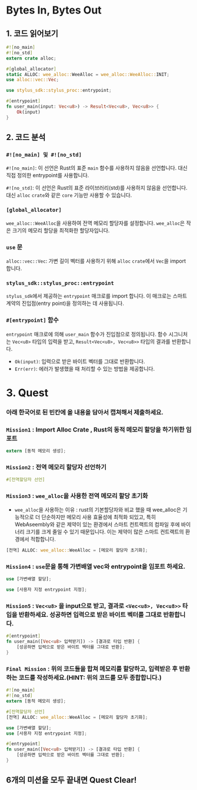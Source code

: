 # Bytes In, Bytes Out

## 1. 코드 읽어보기

```rust
#![no_main]
#![no_std]
extern crate alloc;

#[global_allocator]
static ALLOC: wee_alloc::WeeAlloc = wee_alloc::WeeAlloc::INIT;
use alloc::vec::Vec;

use stylus_sdk::stylus_proc::entrypoint;

#[entrypoint]
fn user_main(input: Vec<u8>) -> Result<Vec<u8>, Vec<u8>> {
    Ok(input)
}
```

## 2. 코드 분석

### `#![no_main] 및 #![no_std]`

`#![no_main]`: 이 선언은 Rust의 표준 `main` 함수를 사용하지 않음을 선언합니다. 대신 직접 정의한 entrypoint를 사용합니다.

`#![no_std]`: 이 선언은 Rust의 표준 라이브러리(std)를 사용하지 않음을 선언합니다. 대신 `alloc` `crate`와 같은 `core` 기능만 사용할 수 있습니다.

### `[global_allocator]`

`wee_alloc::WeeAlloc`을 사용하여 전역 메모리 할당자를 설정합니다. `wee_alloc`은 작은 크기의 메모리 할당을 최적화한 할당자입니다.

### `use` 문

`alloc::vec::Vec`: 가변 길이 벡터를 사용하기 위해 `alloc` `crate`에서 `Vec`을 import 합니다.

### `stylus_sdk::stylus_proc::entrypoint`

`stylus_sdk`에서 제공하는 `entrypoint` 매크로를 import 합니다. 이 매크로는 스마트 계약의 진입점(entry point)을 정의하는 데 사용됩니다.

### `#[entrypoint]` 함수

`entrypoint` 매크로에 의해 `user_main` 함수가 진입점으로 정의됩니다.
함수 시그니처는 `Vec<u8>` 타입의 입력을 받고, `Result<Vec<u8>, Vec<u8>>` 타입의 결과를 반환합니다.

- `Ok(input)`: 입력으로 받은 바이트 벡터를 그대로 반환합니다.
- `Err(err)`: 에러가 발생했을 때 처리할 수 있는 방법을 제공합니다.

# 3. Quest

### 아래 한국어로 된 빈칸에 올 내용을 담아서 캡쳐해서 제출하세요.

### `Mission1` : Import Alloc Crate , Rust의 동적 메모리 할당을 하기위한 임포트

```rust
extern [동적 메모리 생성];
```

### `Mission2` : 전역 메모리 할당자 선언하기

```rust
#[전역할당자 선언]
```

### `Mission3` : `wee_alloc`을 사용한 전역 메모리 할당 초기화

- `wee_alloc`을 사용하는 이유 : rust의 기본할당자와 비교 했을 때 wee_alloc은 기능적으로 더 단순하지만 메모리 사용 효율성에 최적화 되있고, 특히 WebAseembly와 같은 제약이 있는 환경에서 스마트 컨트랙트의 컴파일 후에 바이너리 크기를 크게 줄일 수 있기 때문입니다. 이는 제약이 많은 스마트 컨트랙트의 환경에서 적합합니다.

```rust
[전역] ALLOC: wee_alloc::WeeAlloc = [메모리 할당자 초기화];
```

### `Mission4` : `use`문을 통해 가변배열 vec와 entrypoint을 임포트 하세요.

```rust
use [가변배열 할당];

use [사용자 지정 entrypoint 지정];
```

### `Mission5` : `Vec<u8>` 을 input으로 받고, 결과로 `<Vec<u8>, Vec<u8>>` 타입을 반환하세요. 성공하면 입력으로 받은 바이트 벡터를 그대로 반환합니다.

```rust
#[entrypoint]
fn user_main([Vec<u8> 입력받기]) -> [결과로 타입 반환] {
    [성공하면 입력으로 받은 바이트 벡터를 그대로 반환];
}
```

### `Final Mission` : 위의 코드들을 합쳐 메모리를 할당하고, 입력받은 후 반환하는 코드를 작성하세요.(HINT: 위의 코드를 모두 종합합니다.)

```rust
#![no_main]
#![no_std]
extern [동적 메모리 생성];

#[전역할당자 선언]
[전역] ALLOC: wee_alloc::WeeAlloc = [메모리 할당자 초기화];

use [가변배열 할당];
use [사용자 지정 entrypoint 지정];

#[entrypoint]
fn user_main([Vec<u8> 입력받기]) -> [결과로 타입 반환] {
    [성공하면 입력으로 받은 바이트 벡터를 그대로 반환];
}
```

## 6개의 미션을 모두 끝내면 Quest Clear!
